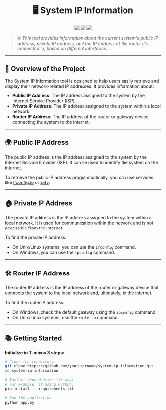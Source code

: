 <h1 align="center">🖥️ System IP Information</h1>

<p align="center">
  <img src="https://img.shields.io/badge/build-alpha-blueviolet?style=for-the-badge" />
  <img src="https://img.shields.io/github/stars/yourusername/system-ip-information?style=for-the-badge" />
  <img src="https://img.shields.io/github/issues/yourusername/system-ip-information?style=for-the-badge" />
</p>

> 🌐 *This tool provides information about the current system's public IP address, private IP address, and the IP address of the router it's connected to, based on different interfaces.*  

---

## 📡 Overview of the Project

The System IP Information tool is designed to help users easily retrieve and display their network-related IP addresses. It provides information about:

- **Public IP Address**: The IP address assigned to the system by the Internet Service Provider (ISP).
- **Private IP Address**: The IP address assigned to the system within a local network.
- **Router IP Address**: The IP address of the router or gateway device connecting the system to the internet.

---

## 🌍 Public IP Address

The public IP address is the IP address assigned to the system by the Internet Service Provider (ISP). It can be used to identify the system on the internet.

To retrieve the public IP address programmatically, you can use services like [ifconfig.io](https://ifconfig.io) or [ipify](https://www.ipify.org).

---

## 🏠 Private IP Address

The private IP address is the IP address assigned to the system within a local network. It is used for communication within the network and is not accessible from the internet.

To find the private IP address:
- On Unix/Linux systems, you can use the `ifconfig` command.
- On Windows, you can use the `ipconfig` command.

---

## 🛠️ Router IP Address

The router IP address is the IP address of the router or gateway device that connects the system to the local network and, ultimately, to the internet.

To find the router IP address:
- On Windows, check the default gateway using the `ipconfig` command.
- On Unix/Linux systems, use the `route -n` command.

---

## 📚 Getting Started

**Initialize in T-minus 3 steps:**

```bash
# Clone the repository
git clone https://github.com/yourusername/system-ip-information.git
cd system-ip-information

# Install dependencies (if any)
# For example, if using Python:
pip install -r requirements.txt

# Run the application
python app.py
